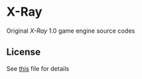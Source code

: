 # X-Ray

Original *X-Ray* 1.0 game engine source codes

## License

See [this](LICENSE.md) file for details
